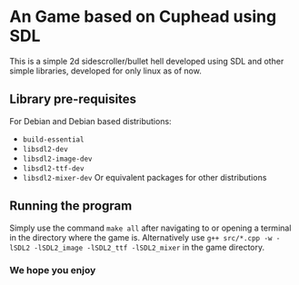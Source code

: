 # An Game based on Cuphead using SDL
This is a simple 2d sidescroller/bullet hell developed using SDL and other simple libraries, developed for only linux as of now.
## Library pre-requisites
For Debian and Debian based distributions:
* ```build-essential```
* ```libsdl2-dev``` 
* ```libsdl2-image-dev``` 
* ```libsdl2-ttf-dev```
* ```libsdl2-mixer-dev```
Or equivalent packages for other distributions
## Running the program
Simply use the command ```make all``` after navigating to or opening a terminal in the directory where the game is.
Alternatively use ```g++ src/*.cpp -w -lSDL2 -lSDL2_image -lSDL2_ttf -lSDL2_mixer``` in the game directory.

### We hope you enjoy
